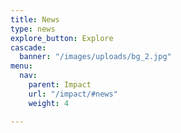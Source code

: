 ```yaml
---
title: News
type: news
explore_button: Explore
cascade:
  banner: "/images/uploads/bg_2.jpg"
menu:
  nav:
    parent: Impact
    url: "/impact/#news"
    weight: 4

---
```

